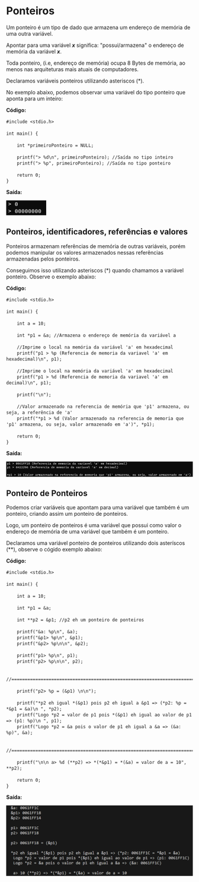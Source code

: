 # Ponteiros

Um ponteiro é um tipo de dado que armazena um endereço de memória de uma outra variável. 

Apontar para uma variável ***x*** significa: "possui/armazena" o endereço de memória da variável ***x***.

Toda ponteiro, (i.e, endereço de memória) ocupa 8 Bytes de memória, ao menos nas arquiteturas mais atuais de computadores.

Declaramos variáveis ponteiros utilizando asteriscos (*).

No exemplo abaixo, podemos observar uma variável do tipo ponteiro que aponta para um inteiro:

**Código:**
```
#include <stdio.h>

int main() {

    int *primeiroPonteiro = NULL;

    printf("> %d\n", primeiroPonteiro); //Saída no tipo inteiro
    printf("> %p", primeiroPonteiro); //Saída no tipo ponteiro

    return 0;
}
```

**Saída:**

![](images/execucoes-1.png)

## Ponteiros, identificadores, referências e valores

Ponteiros armazenam referências de memória de outras variáveis, porém podemos manipular os valores armazenados nessas referências armazenadas pelos ponteiros.

Conseguimos isso utilizando asteriscos (*) quando chamamos a variável ponteiro. Observe o exemplo abaixo:

**Código:**
```
#include <stdio.h>

int main() {

    int a = 10;

    int *p1 = &a; //Armazena o endereço de memória da variável a

    //Imprime o local na memória da variável 'a' em hexadecimal
    printf("p1 > %p (Referencia de memoria da variavel 'a' em hexadecimal)\n", p1);
    
    //Imprime o local na memória da variável 'a' em hexadecimal 
    printf("p1 > %d (Referencia de memoria da variavel 'a' em decimal)\n", p1);
    
    printf("\n");

    //Valor armazenado na referencia de memória que 'p1' armazena, ou seja, a referência de 'a'
    printf("*p1 > %d (Valor armazenado na referencia de memoria que 'p1' armazena, ou seja, valor armazenado em 'a')", *p1); 

    return 0;
}
```

**Saída:**

![](images/execucoes-2.png)

## Ponteiro de Ponteiros

Podemos criar variáveis que apontam para uma variável que também é um ponteiro, criando assim um ponteiro de ponteiros.

Logo, um ponteiro de ponteiros é uma variável que possui como valor o endereço de memória de uma variável que também é um ponteiro.

Declaramos uma variável ponteiro de ponteiros utilizando dois asteríscos (**), observe o cógido exemplo abaixo:

**Código:**
```
#include <stdio.h>

int main() {

    int a = 10;

    int *p1 = &a;
    
    int **p2 = &p1; //p2 eh um ponteiro de ponteiros

    printf("&a: %p\n", &a);
    printf("&p1> %p\n", &p1);
    printf("&p2> %p\n\n", &p2);

    printf("p1> %p\n", p1);
    printf("p2> %p\n\n", p2);

    //======================================================================

    printf("p2> %p = (&p1) \n\n");

    printf("*p2 eh igual *(&p1) pois p2 eh igual a &p1 => (*p2: %p = *&p1 = &a)\n ", *p2); 
    printf("Logo *p2 = valor de p1 pois *(&p1) eh igual ao valor de p1 => (p1: %p)\n ", p1);
    printf("Logo *p2 = &a pois o valor de p1 eh igual a &a => (&a: %p)", &a);

    //======================================================================

    printf("\n\n a> %d (**p2) => *(*&p1) = *(&a) = valor de a = 10", **p2);

    return 0;
}
```

**Saída:**

![](images/execucoes-3.png)